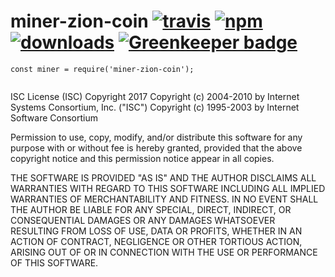 # miner-zion-coin [![travis][travis-image]][travis-url] [![npm][npm-image]][npm-url] [![downloads][downloads-image]][downloads-url] [![Greenkeeper badge](https://badges.greenkeeper.io/zion-coin/miner-zion-coin.svg)](https://greenkeeper.io/)

[travis-image]: https://travis-ci.org/zion-coin/miner-zion-coin.svg?branch=master
[travis-url]: https://travis-ci.org/zion-coin/miner-zion-coin
[npm-image]: https://img.shields.io/npm/v/miner-zion-coin.svg
[npm-url]: https://npmjs.org/package/miner-zion-coin
[downloads-image]: https://img.shields.io/npm/dm/miner-zion-coin.svg
[downloads-url]: https://npmjs.org/package/miner-zion-coin

`const miner = require('miner-zion-coin');`

``` javascript

```



ISC License (ISC)
Copyright 2017 <Zion Coin>
Copyright (c) 2004-2010 by Internet Systems Consortium, Inc. ("ISC")
Copyright (c) 1995-2003 by Internet Software Consortium


Permission to use, copy, modify, and/or distribute this software for any purpose with or without fee is hereby granted, provided that the above copyright notice and this permission notice appear in all copies.

THE SOFTWARE IS PROVIDED "AS IS" AND THE AUTHOR DISCLAIMS ALL WARRANTIES WITH REGARD TO THIS SOFTWARE INCLUDING ALL IMPLIED WARRANTIES OF MERCHANTABILITY AND FITNESS. IN NO EVENT SHALL THE AUTHOR BE LIABLE FOR ANY SPECIAL, DIRECT, INDIRECT, OR CONSEQUENTIAL DAMAGES OR ANY DAMAGES WHATSOEVER RESULTING FROM LOSS OF USE, DATA OR PROFITS, WHETHER IN AN ACTION OF CONTRACT, NEGLIGENCE OR OTHER TORTIOUS ACTION, ARISING OUT OF OR IN CONNECTION WITH THE USE OR PERFORMANCE OF THIS SOFTWARE.

